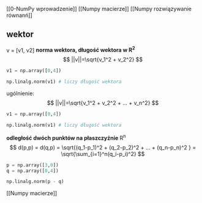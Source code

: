 
[[0-NumPy wprowadzenie]]
[[Numpy macierze]]
[[Numpy rozwiązywanie równanń]]

## wektor

v = [v1, v2]
**norma wektora, długość wektora w R<sup>2</sup>**
$$
||v||=\sqrt{v_1^2 + v_2^2}
$$


```py
v1 = np.array([0,4])

np.linalg.norm(v1) # liczy długość wektora

```

ugólnienie:
$$
||v||=\sqrt{v_1^2 + v_2^2 + ... + v_n^2}
$$
```py
v1 = np.array([0,4])

np.linalg.norm(v1) # liczy długość wektora
```


**odległość dwóch punktów na płaszczyźnie** R<sup>n</sup>
$$
d(p,p) = d(q,p) = \sqrt{(q_1-p_1)^2 + (q_2-p_2)^2 + ... +    (q_n-p_n)^2 } = \sqrt{\sum_{i=1}^n(q_i-p_i)^2}
$$
```py
p = np.array([3,0])
q = np.array([0,4])

np.linalg.norm(p - q)
```

[[Numpy macierze]]



